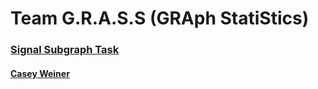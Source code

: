 # Team G.R.A.S.S (GRAph StatiStics)  
### [Signal Subgraph Task](https://arxiv.org/abs/1801.07683v1)
#### [Casey Weiner](https://github.com/caseypw)
